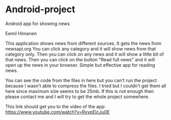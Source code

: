 # Android-project
Android app for showing news

Eemil Himanen

This application shows news from different sources. It gets the news from newsapi.org
You can click any category and it will show news from that category only. Then you can click on any news and it will show a little bit of that news. Then you can click on the button "Read full news" and it will open up the news in your browser. Simple but effective app for reading news.

You can see the code from the files in here but you can't run the project because I wasn't able to compress the files. I tried but I couldn't get them all here since maximum size seems to be 25mb. If this is not enough then please contact me and I will try to get the whole project somewhere.

This link should get you to the video of the app: https://www.youtube.com/watch?v=RxypElcJu0E
